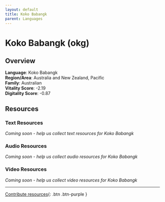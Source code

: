 ```yaml
---
layout: default
title: Koko Babangk
parent: Languages
---
```


# Koko Babangk (okg)

## Overview

**Language**: Koko Babangk  
**Region/Area**: Australia and New Zealand, Pacific  
**Family**: Australian  
**Vitality Score**: -2.19  
**Digitality Score**: -0.87  

## Resources

### Text Resources
*Coming soon - help us collect text resources for Koko Babangk*

### Audio Resources
*Coming soon - help us collect audio resources for Koko Babangk*

### Video Resources
*Coming soon - help us collect video resources for Koko Babangk*

---

[Contribute resources](https://fairtrain.github.io/){: .btn .btn-purple }
